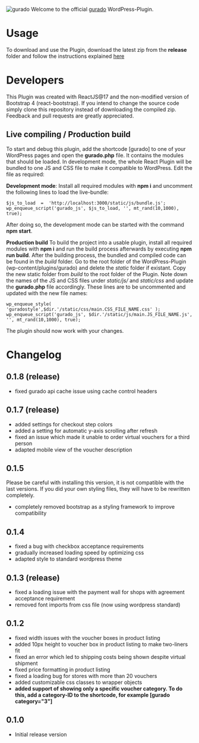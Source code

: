 ![gurado](https://cdn-int.gurado.de/fileadmin/images/gurado-logo.svg)
Welcome to the official [gurado](https://site.gurado.de/) WordPress-Plugin.

# Usage

To download and use the Plugin, download the latest zip from the **release** folder and follow the instructions explained [here](https://support.gurado.de/de/articles/5573647-benutzerhandbuch-gurado-wordpress-plugin)

# Developers

This Plugin was created with ReactJS@17 and the non-modified version of Bootstrap 4 (react-bootstrap). If you intend to change the source code simply clone this repository instead of downloading the compiled zip. Feedback and pull requests are greatly appreciated.

## Live compiling / Production build

To start and debug this plugin, add the shortcode [gurado] to one of your WordPress pages and open the **gurado.php** file. It contains the modules that should be loaded. In development mode, the whole React Plugin will be bundled to one JS and CSS file to make it compatible to WordPress. Edit the file as required:

**Development mode**:
Install all required modules with **npm i** and uncomment the following lines to load the live-bundle:

    $js_to_load  =  'http://localhost:3000/static/js/bundle.js';
    wp_enqueue_script('gurado_js', $js_to_load, '', mt_rand(10,1000), true);

After doing so, the development mode can be started with the command **npm start**.

**Production build**
To build the project into a usable plugin, install all required modules with **npm i** and run the build process afterwards by executing **npm run build**. After the building process, the bundled and compiled code can be found in the _build_ folder. Go to the root folder of the WordPress-Plugin (wp-content/plugins/gurado) and delete the _static_ folder if existant. Copy the new static folder from _build_ to the root folder of the Plugin. Note down the names of the JS and CSS files under _static/js/_ and _static/css_ and update the **gurado.php** file accordingly. These lines are to be uncommented and updated with the new file names:

    wp_enqueue_style( 'guradostyle',$dir.'/static/css/main.CSS_FILE_NAME.css' );
    wp_enqueue_script('gurado_js', $dir.'/static/js/main.JS_FILE_NAME.js', '', mt_rand(10,1000), true);

The plugin should now work with your changes.

# Changelog

## 0.1.8 (release)

- fixed gurado api cache issue using cache control headers

## 0.1.7 (release)

- added settings for checkout step colors
- added a setting for automatic y-axis scrolling after refresh
- fixed an issue which made it unable to order virtual vouchers for a third person
- adapted mobile view of the voucher description

## 0.1.5

Please be careful with installing this version, it is not compatible with the last versions. If you did your own styling files, they will have to be rewritten completely.

- completely removed bootstrap as a styling framework to improve compatibility

## 0.1.4

- fixed a bug with checkbox acceptance requirements
- gradually increased loading speed by optimizing css
- adapted style to standard wordpress theme

## 0.1.3 (release)

- fixed a loading issue with the payment wall for shops with agreement acceptance requirement
- removed font imports from css file (now using wordpress standard)

## 0.1.2

- fixed width issues with the voucher boxes in product listing
- added 10px height to voucher box in product listing to make two-liners fit
- fixed an error which led to shipping costs being shown despite virtual shipment
- fixed price formatting in product listing
- fixed a loading bug for stores with more than 20 vouchers
- added customizable css classes to wrapper objects
- **added support of showing only a specific voucher category. To do this, add a category-ID to the shortcode, for example [gurado category="3"]**

## 0.1.0

- Initial release version

